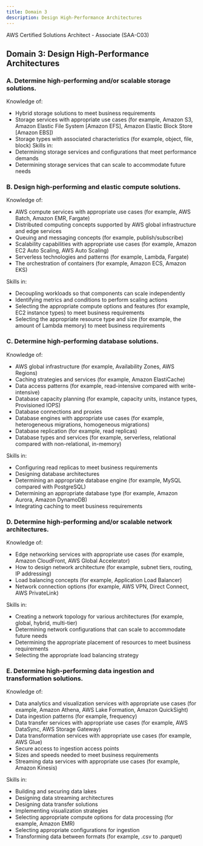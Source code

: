 ```yaml
---
title: Domain 3
description: Design High-Performance Architectures
---
```




AWS Certified Solutions Architect - Associate (SAA-C03)

## Domain 3: Design High-Performance Architectures

### A. Determine high-performing and/or scalable storage solutions. 
 
Knowledge of: 
*   Hybrid storage solutions to meet business requirements  
*   Storage services with appropriate use cases (for example, Amazon S3, Amazon Elastic File System [Amazon EFS], Amazon Elastic Block Store [Amazon EBS]) 
*   Storage types with associated characteristics (for example, object, file, block) 
Skills in: 
*   Determining storage services and configurations that meet performance demands 
*   Determining storage services that can scale to accommodate future needs 
 
### B. Design high-performing and elastic compute solutions. 
 
Knowledge of: 
*   AWS compute services with appropriate use cases (for example, AWS Batch, Amazon EMR, Fargate)  
*   Distributed computing concepts supported by AWS global infrastructure and edge services 
*   Queuing and messaging concepts (for example, publish/subscribe) 
*   Scalability capabilities with appropriate use cases (for example, Amazon EC2 Auto Scaling, AWS Auto Scaling) 
*   Serverless technologies and patterns (for example, Lambda, Fargate) 
*   The orchestration of containers (for example, Amazon ECS, Amazon EKS) 
 
Skills in: 
*   Decoupling workloads so that components can scale independently 
*   Identifying metrics and conditions to perform scaling actions 
*   Selecting the appropriate compute options and features (for example, EC2 instance types) to meet business requirements 
*   Selecting the appropriate resource type and size (for example, the amount of Lambda memory) to meet business requirements 
 
### C. Determine high-performing database solutions. 
 
Knowledge of: 
*   AWS global infrastructure (for example, Availability Zones, AWS Regions) 
*   Caching strategies and services (for example, Amazon ElastiCache) 
*   Data access patterns (for example, read-intensive compared with write-intensive) 
*   Database capacity planning (for example, capacity units, instance types, Provisioned IOPS) 
*   Database connections and proxies 
*   Database engines with appropriate use cases (for example, heterogeneous migrations, homogeneous migrations) 
*   Database replication (for example, read replicas) 
*   Database types and services (for example, serverless, relational compared with non-relational, in-memory) 
 
Skills in: 
*   Configuring read replicas to meet business requirements 
*   Designing database architectures 
*   Determining an appropriate database engine (for example, MySQL compared with PostgreSQL) 
*   Determining an appropriate database type (for example, Amazon Aurora, Amazon DynamoDB) 
*   Integrating caching to meet business requirements 
### D. Determine high-performing and/or scalable network architectures. 
 
Knowledge of: 
*   Edge networking services with appropriate use cases (for example, Amazon CloudFront, AWS Global Accelerator)  
*   How to design network architecture (for example, subnet tiers, routing, IP addressing) 
*   Load balancing concepts (for example, Application Load Balancer) 
*   Network connection options (for example, AWS VPN, Direct Connect, AWS PrivateLink) 
 
Skills in: 
*   Creating a network topology for various architectures (for example, global, hybrid, multi-tier)  
*   Determining network configurations that can scale to accommodate future needs 
*   Determining the appropriate placement of resources to meet business requirements 
*   Selecting the appropriate load balancing strategy  
 
### E. Determine high-performing data ingestion and transformation solutions. 
 
Knowledge of: 
*   Data analytics and visualization services with appropriate use cases (for example, Amazon Athena, AWS Lake Formation, Amazon QuickSight) 
*   Data ingestion patterns (for example, frequency) 
*   Data transfer services with appropriate use cases (for example, AWS DataSync, AWS Storage Gateway)  
*   Data transformation services with appropriate use cases (for example, AWS Glue)  
*   Secure access to ingestion access points 
*   Sizes and speeds needed to meet business requirements 
*   Streaming data services with appropriate use cases (for example, Amazon Kinesis) 
 
Skills in: 
*   Building and securing data lakes 
*   Designing data streaming architectures  
*   Designing data transfer solutions 
*   Implementing visualization strategies 
*   Selecting appropriate compute options for data processing (for example, Amazon EMR) 
*   Selecting appropriate configurations for ingestion 
*   Transforming data between formats (for example, .csv to .parquet) 
